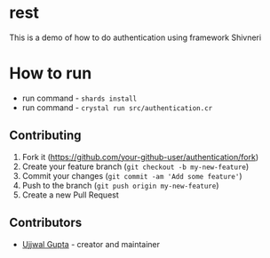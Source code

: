 # rest

This is a demo of how to do authentication using framework Shivneri

# How to run

* run command - `shards install`
* run command - `crystal run src/authentication.cr`

## Contributing

1. Fork it (<https://github.com/your-github-user/authentication/fork>)
2. Create your feature branch (`git checkout -b my-new-feature`)
3. Commit your changes (`git commit -am 'Add some feature'`)
4. Push to the branch (`git push origin my-new-feature`)
5. Create a new Pull Request

## Contributors

- [Ujjwal Gupta](https://github.com/your-github-user) - creator and maintainer
